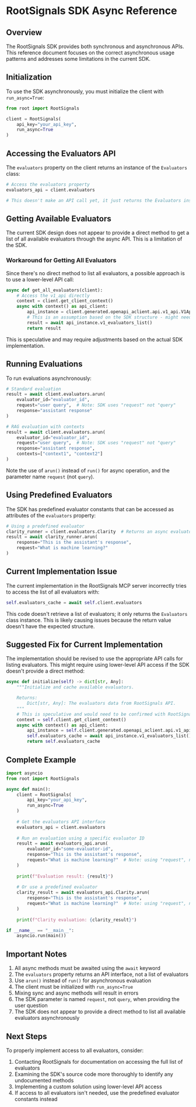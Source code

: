 # RootSignals SDK Async Reference

## Overview

The RootSignals SDK provides both synchronous and asynchronous APIs. This reference document focuses on the correct asynchronous usage patterns and addresses some limitations in the current SDK.

## Initialization

To use the SDK asynchronously, you must initialize the client with `run_async=True`:

```python
from root import RootSignals

client = RootSignals(
    api_key="your_api_key",
    run_async=True
)
```

## Accessing the Evaluators API

The `evaluators` property on the client returns an instance of the `Evaluators` class:

```python
# Access the evaluators property
evaluators_api = client.evaluators 

# This doesn't make an API call yet, it just returns the Evaluators instance
```

## Getting Available Evaluators

The current SDK design does not appear to provide a direct method to get a list of all available evaluators through the async API. This is a limitation of the SDK.

### Workaround for Getting All Evaluators

Since there's no direct method to list all evaluators, a possible approach is to use a lower-level API call:

```python
async def get_all_evaluators(client):
    # Access the v1_api directly 
    context = client.get_client_context()
    async with context() as api_client:
        api_instance = client.generated.openapi_aclient.api.v1_api.V1Api(api_client)
        # This is an assumption based on the SDK structure - might need to be adjusted
        result = await api_instance.v1_evaluators_list()  
        return result
```

This is speculative and may require adjustments based on the actual SDK implementation.

## Running Evaluations

To run evaluations asynchronously:

```python
# Standard evaluation
result = await client.evaluators.arun(
    evaluator_id="evaluator_id",
    request="user query",  # Note: SDK uses "request" not "query"
    response="assistant response"
)

# RAG evaluation with contexts
result = await client.evaluators.arun(
    evaluator_id="evaluator_id",
    request="user query",  # Note: SDK uses "request" not "query"
    response="assistant response",
    contexts=["context1", "context2"]
)
```

Note the use of `arun()` instead of `run()` for async operation, and the parameter name `request` (not `query`).

## Using Predefined Evaluators

The SDK has predefined evaluator constants that can be accessed as attributes of the `evaluators` property:

```python
# Using a predefined evaluator
clarity_runner = client.evaluators.Clarity  # Returns an async evaluator runner
result = await clarity_runner.arun(
    response="This is the assistant's response",
    request="What is machine learning?"
)
```

## Current Implementation Issue

The current implementation in the RootSignals MCP server incorrectly tries to access the list of all evaluators with:

```python
self.evaluators_cache = await self.client.evaluators
```

This code doesn't retrieve a list of evaluators; it only returns the `Evaluators` class instance. This is likely causing issues because the return value doesn't have the expected structure.

## Suggested Fix for Current Implementation

The implementation should be revised to use the appropriate API calls for listing evaluators. This might require using lower-level API access if the SDK doesn't provide a direct method:

```python
async def initialize(self) -> dict[str, Any]:
    """Initialize and cache available evaluators.

    Returns:
        Dict[str, Any]: The evaluators data from RootSignals API.
    """
    # This is speculative and would need to be confirmed with RootSignals documentation
    context = self.client.get_client_context()
    async with context() as api_client:
        api_instance = self.client.generated.openapi_aclient.api.v1_api.V1Api(api_client)
        self.evaluators_cache = await api_instance.v1_evaluators_list()
        return self.evaluators_cache
```

## Complete Example

```python
import asyncio
from root import RootSignals

async def main():
    client = RootSignals(
        api_key="your_api_key",
        run_async=True
    )
    
    # Get the evaluators API interface
    evaluators_api = client.evaluators
    
    # Run an evaluation using a specific evaluator ID
    result = await evaluators_api.arun(
        evaluator_id="some-evaluator-id",
        response="This is the assistant's response",
        request="What is machine learning?"  # Note: using "request", not "query"
    )
    
    print(f"Evaluation result: {result}")
    
    # Or use a predefined evaluator
    clarity_result = await evaluators_api.Clarity.arun(
        response="This is the assistant's response",
        request="What is machine learning?"  # Note: using "request", not "query"
    )
    
    print(f"Clarity evaluation: {clarity_result}")

if __name__ == "__main__":
    asyncio.run(main())
```

## Important Notes

1. All async methods must be awaited using the `await` keyword
2. The `evaluators` property returns an API interface, not a list of evaluators
3. Use `arun()` instead of `run()` for asynchronous evaluation
4. The client must be initialized with `run_async=True`
5. Mixing sync and async methods will result in errors
6. The SDK parameter is named `request`, not `query`, when providing the user question
7. The SDK does not appear to provide a direct method to list all available evaluators asynchronously

## Next Steps

To properly implement access to all evaluators, consider:

1. Contacting RootSignals for documentation on accessing the full list of evaluators
2. Examining the SDK's source code more thoroughly to identify any undocumented methods
3. Implementing a custom solution using lower-level API access
4. If access to all evaluators isn't needed, use the predefined evaluator constants instead